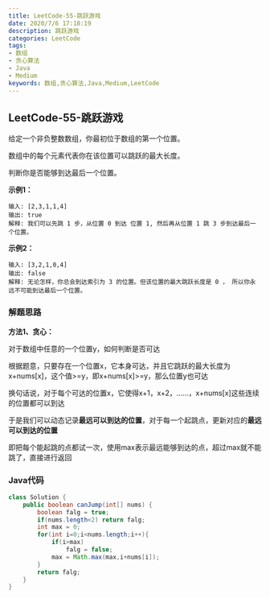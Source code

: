 ```yaml
---
title: LeetCode-55-跳跃游戏
date: 2020/7/6 17:18:19
description: 跳跃游戏
categories: LeetCode
tags: 
- 数组
- 贪心算法
- Java
- Medium
keywords: 数组,贪心算法,Java,Medium,LeetCode
---
```


## LeetCode-55-跳跃游戏

给定一个非负整数数组，你最初位于数组的第一个位置。

数组中的每个元素代表你在该位置可以跳跃的最大长度。

判断你是否能够到达最后一个位置。

<!--more-->

**示例1：**

```
输入: [2,3,1,1,4]
输出: true
解释: 我们可以先跳 1 步，从位置 0 到达 位置 1, 然后再从位置 1 跳 3 步到达最后一个位置。
```

**示例2：**

```
输入: [3,2,1,0,4]
输出: false
解释: 无论怎样，你总会到达索引为 3 的位置。但该位置的最大跳跃长度是 0 ， 所以你永远不可能到达最后一个位置。
```

### 解题思路

**方法1、贪心：**

对于数组中任意的一个位置y，如何判断是否可达

根据题意，只要存在一个位置x，它本身可达，并且它跳跃的最大长度为x+nums[x]，这个值>=y，即x+nums[x]>=y，那么位置y也可达

换句话说，对于每个可达的位置x，它使得x+1，x+2，......，x+nums[x]这些连续的位置都可以到达

于是我们可以动态记录**最远可以到达的位置**，对于每一个起跳点，更新对应的**最远可以到达的位置**

即把每个能起跳的点都试一次，使用max表示最远能够到达的点，超过max就不能跳了，直接进行返回

### Java代码

```java
class Solution {
    public boolean canJump(int[] nums) {
        boolean falg = true;
        if(nums.length<2) return falg;
        int max = 0;
        for(int i=0;i<nums.length;i++){
            if(i>max)
                falg = false;
            max = Math.max(max,i+nums[i]);
        }
        return falg;
    }
}
```

